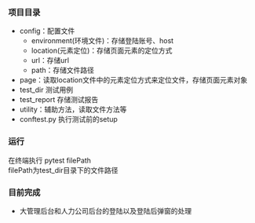 ### 项目目录
- config：配置文件
    - environment(环境文件)：存储登陆账号、host
    - location(元素定位)：存储页面元素的定位方式
    - url：存储url
    - path：存储文件路径
- page：读取location文件中的元素定位方式来定位文件，存储页面元素对象
- test_dir 测试用例
- test_report 存储测试报告
- utility：辅助方法，读取文件方法等
- conftest.py 执行测试前的setup

### 运行
在终端执行  pytest filePath  
filePath为test_dir目录下的文件路径

### 目前完成
- 大管理后台和人力公司后台的登陆以及登陆后弹窗的处理



 

